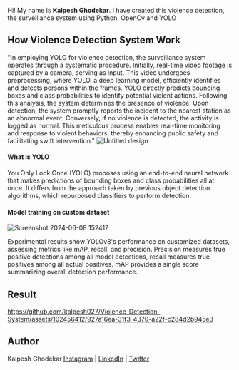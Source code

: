 Hi! My name is **Kalpesh Ghodekar**. I have created this violence detection, the surveillance system using Python, OpenCv and YOLO 


## How Violence Detection System Work

"In employing YOLO for violence detection, the surveillance system operates through a systematic procedure. Initially, real-time video footage is captured by a camera, serving as input. This video undergoes preprocessing, where YOLO, a deep learning model, efficiently identifies and detects persons within the frames. YOLO directly predicts bounding boxes and class probabilities to identify potential violent actions. Following this analysis, the system determines the presence of violence. Upon detection, the system promptly reports the incident to the nearest station as an abnormal event. Conversely, if no violence is detected, the activity is logged as normal. This meticulous process enables real-time monitoring and response to violent behaviors, thereby enhancing public safety and facilitating swift intervention."
![Untitled design](https://github.com/kalpesh027/Violence-Detection-System/assets/102456412/3678ae63-51c4-4fc4-9af8-eeaacb60ae85)


#### What is YOLO
You Only Look Once (YOLO) proposes using an end-to-end neural network that makes predictions of bounding boxes and class probabilities all at once. It differs from the approach taken by previous object detection algorithms, which repurposed classifiers to perform detection.

#### Model training on custom dataset
![Screenshot 2024-06-08 152417](https://github.com/kalpesh027/Violence-Detection-System/assets/102456412/c9bac9ab-6de9-4b12-a547-cf1ff8c89ce5)

Experimental results show YOLOv8's performance on customized datasets, assessing metrics like mAP, recall, and precision. Precision measures true positive detections among all model detections, recall measures true positives among all actual positives. mAP provides a single score summarizing overall detection performance.

## Result


https://github.com/kalpesh027/Violence-Detection-System/assets/102456412/927a16ea-31f3-4370-a22f-c284d2b945e3



## Author
Kalpesh Ghodekar
[Instagram](https://www.instagram.com/kalpesh__027/)  |  [LinkedIn](https://www.linkedin.com/in/kalpesh-ghodekar/) | [Twitter](https://twitter.com/kalpesh__027)







